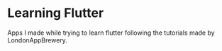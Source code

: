 # Learning Flutter

Apps I made while trying to learn flutter following the tutorials made by LondonAppBrewery.
